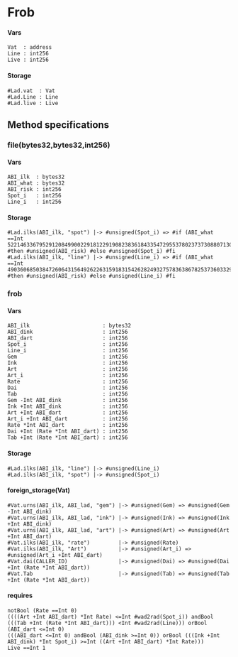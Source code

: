 # Frob

#### Vars

    Vat  : address
    Line : int256
    Live : int256

#### Storage

    #Lad.vat  : Vat
    #Lad.Line : Line
    #Lad.live : Live

## Method specifications

### file(bytes32,bytes32,int256)

#### Vars

    ABI_ilk  : bytes32
    ABI_what : bytes32
    ABI_risk : int256
    Spot_i   : int256
    Line_i   : int256

#### Storage

    #Lad.ilks(ABI_ilk, "spot") |-> #unsigned(Spot_i) => #if (ABI_what ==Int 52214633679529120849900229181229190823836184335472955378023737308807130251264) #then #unsigned(ABI_risk) #else #unsigned(Spot_i) #fi
    #Lad.ilks(ABI_ilk, "line") |-> #unsigned(Line_i) => #if (ABI_what ==Int 49036068503847260643156492622631591831542628249327578363867825373603329736704) #then #unsigned(ABI_risk) #else #unsigned(Line_i) #fi

### frob

#### Vars

    ABI_ilk                       : bytes32
    ABI_dink                      : int256
    ABI_dart                      : int256
    Spot_i                        : int256
    Line_i                        : int256
    Gem                           : int256
    Ink                           : int256
    Art                           : int256
    Art_i                         : int256
    Rate                          : int256
    Dai                           : int256
    Tab                           : int256
    Gem -Int ABI_dink             : int256
    Ink +Int ABI_dink             : int256
    Art +Int ABI_dart             : int256
    Art_i +Int ABI_dart           : int256
    Rate *Int ABI_dart            : int256
    Dai +Int (Rate *Int ABI_dart) : int256
    Tab +Int (Rate *Int ABI_dart) : int256

#### Storage

    #Lad.ilks(ABI_ilk, "line") |-> #unsigned(Line_i)
    #Lad.ilks(ABI_ilk, "spot") |-> #unsigned(Spot_i)

#### foreign_storage(Vat)


    #Vat.urns(ABI_ilk, ABI_lad, "gem") |-> #unsigned(Gem) => #unsigned(Gem -Int ABI_dink)
    #Vat.urns(ABI_ilk, ABI_lad, "ink") |-> #unsigned(Ink) => #unsigned(Ink +Int ABI_dink)
    #Vat.urns(ABI_ilk, ABI_lad, "art") |-> #unsigned(Art) => #unsigned(Art +Int ABI_dart)
    #Vat.ilks(ABI_ilk, "rate")         |-> #unsigned(Rate)
    #Vat.ilks(ABI_ilk, "Art")          |-> #unsigned(Art_i) => #unsigned(Art_i +Int ABI_dart)
    #Vat.dai(CALLER_ID)                |-> #unsigned(Dai) => #unsigned(Dai +Int (Rate *Int ABI_dart))
    #Vat.Tab                           |-> #unsigned(Tab) => #unsigned(Tab +Int (Rate *Int ABI_dart))


#### requires

    notBool (Rate ==Int 0)
    ((((Art +Int ABI_dart) *Int Rate) <=Int #wad2rad(Spot_i)) andBool (((Tab +Int (Rate *Int ABI_dart))) <Int #wad2rad(Line))) orBool (ABI_dart <=Int 0)
    (((ABI_dart <=Int 0) andBool (ABI_dink >=Int 0)) orBool (((Ink +Int ABI_dink) *Int Spot_i) >=Int ((Art +Int ABI_dart) *Int Rate)))
    Live ==Int 1
